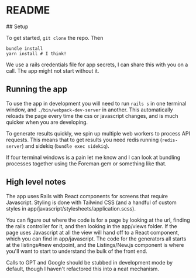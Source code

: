# README

## Setup

To get started, `git clone` the repo. Then

```
bundle install
yarn install # I think!
```

We use a rails credentials file for app secrets, I can share this with you on a call. The app might not start without it.


## Running the app

To use the app in development you will need to run `rails s` in one terminal window, and `./bin/webpack-dev-server` in another. This automatically reloads the page every time the css or javascript changes, and is much quicker when you are developing.

To generate results quickly, we spin up multiple web workers to process API requests. This means that to get results you need redis running (`redis-server`) and sidekiq (`bundle exec sidekiq`).

If four terminal windows is a pain let me know and I can look at bundling processes together using the Foreman gem or something like that.

## High level notes

The app uses Rails with React components for screens that require Javascript. Styling is done with Tailwind CSS (and a handful of custom styles in app/javascript/stylesheets/application.scss).

You can figure out where the code is for a page by looking at the url, finding the rails controller for it, and then looking in the app/views folder. If the page uses Javascript at all the view will hand off to a React component, which you can find in app/javascript. The code for the generators all starts at the listings#new endpoint, and the Listings/New.js component is where you'll want to start to understand the bulk of the front end.

Calls to GPT and Google should be stubbed in development mode by default, though I haven't refactored this into a neat mechanism.

